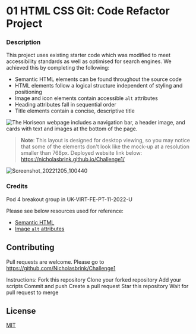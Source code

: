 # 01 HTML CSS Git: Code Refactor Project

### Description 

This project uses existing starter code which was modified to meet accessibility standards as well as optimised for search engines. We achieved this by completing the following:

* Semantic HTML elements can be found throughout the source code
* HTML elements follow a logical structure independent of styling and positioning
* Image and icon elements contain accessible `alt` attributes
* Heading attributes fall in sequential order
* Title elements contain a concise, descriptive title

![The Horiseon webpage includes a navigation bar, a header image, and cards with text and images at the bottom of the page.](Assets/01-html-css-git-challenge-demo.png)

> **Note**: This layout is designed for desktop viewing, so you may notice that some of the elements don't look like the mock-up at a resolution smaller than 768px. 
Deployed website link below:
https://nicholasbrink.github.io/Challenge1/

![Screenshot_20221205_100440](https://user-images.githubusercontent.com/117687727/205614482-227503aa-e21d-432a-884f-c2132b633893.png)

### Credits 

Pod 4 breakout group in UK-VIRT-FE-PT-11-2022-U

Please see below resources used for reference:
* [Semantic HTML](https://www.w3schools.com/html/html5_semantic_elements.asp)
* [Image `alt` attributes](https://www.w3schools.com/tags/att_img_alt.asp)

## Contributing

Pull requests are welcome. Please go to https://github.com/Nicholasbrink/Challenge1

Instructions:
  Fork this repository
  Clone your forked repository
  Add your scripts
  Commit and push
  Create a pull request
  Star this repository
  Wait for pull request to merge

## License

[MIT](https://choosealicense.com/licenses/mit/)







